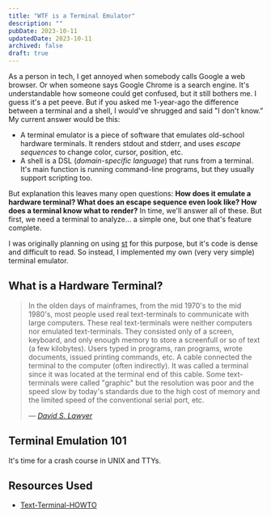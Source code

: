 ```yaml
---
title: "WTF is a Terminal Emulator"
description: ""
pubDate: 2023-10-11
updatedDate: 2023-10-11
archived: false
draft: true
---
```


As a person in tech, I get annoyed when somebody calls Google a web browser. Or when someone says Google Chrome is a search engine. It's understandable how someone could get confused, but it still bothers me. I guess it's a pet peeve. But if you asked me 1-year-ago the difference between a terminal and a shell,  I would've shrugged and said "I don't know." My current answer would be this:

- A terminal emulator is a piece of software that emulates old-school hardware terminals. It renders stdout and stderr, and uses *escape sequences* to change color, cursor, position, etc.
- A shell is a <abbr>DSL</abbr> (*domain-specific language*) that runs from a terminal. It's main function is running command-line programs, but they usually support scripting too.

But explanation this leaves many open questions: **How does it emulate a hardware terminal? What does an escape sequence even look like? How does a terminal know what to render?** In time, we'll answer all of these. But first, we need a terminal to analyze... a simple one, but one that's feature complete.

I was originally planning on using [st]() for this purpose, but it's code is dense and difficult to read. So instead, I implemented my own (very very simple) terminal emulator.

<!-- Luckily, there's a terminal named [st](), made by the lovely folks at [Suckless](). Calling it feature complete would be a bit of a stretch, but it's good enough for our purposes. Every code snippet here is derived from this project (*woo open source!*) -->

## What is a Hardware Terminal?

> In the olden days of mainframes, from the mid 1970's to the mid 1980's, most people used real text-terminals to communicate with large computers. These real text-terminals were neither computers nor emulated text-terminals. They consisted only of a screen, keyboard, and only enough memory to store a screenfull or so of text (a few kilobytes). Users typed in programs, ran programs, wrote documents, issued printing commands, etc. A cable connected the terminal to the computer (often indirectly). It was called a terminal since it was located at the terminal end of this cable. Some text-terminals were called "graphic" but the resolution was poor and the speed slow by today's standards due to the high cost of memory and the limited speed of the conventional serial port, etc.
>
> — <cite>[David S. Lawyer](https://linux.die.net/HOWTO/Text-Terminal-HOWTO-1.html#ss1.7)</a></cite>

## Terminal Emulation 101

It's time for a crash course in UNIX and TTYs.

## Resources Used

- [Text-Terminal-HOWTO](https://linux.die.net/HOWTO/Text-Terminal-HOWTO.html)